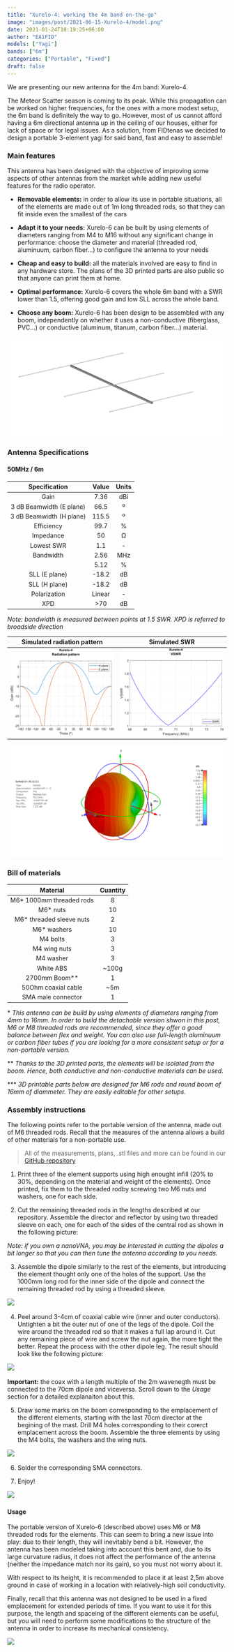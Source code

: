 ```yaml
---
title: "Xurelo-4: working the 4m band on-the-go"
image: "images/post/2021-06-15-Xurelo-4/model.png"
date: 2021-01-24T18:19:25+06:00
author: "EA1FID"
models: ["Yagi"]
bands: ["6m"]
categories: ["Portable", "Fixed"]
draft: false
---
```


We are presenting our new antenna for the 4m band: Xurelo-4.

The Meteor Scatter season is coming to its peak. While this propagation can be worked on higher frequencies, for the ones with a more modest setup, the 6m band is definitely the way to go. However, most of us cannot afford having a 6m directional antenna up in the ceiling of our houses, either for lack of space or for legal issues. As a solution, from FIDtenas we decided to design a portable 3-element yagi for said band, fast and easy to assemble! 




### Main features

This antenna has been designed with the objective of improving some aspects of other antennas from the market while adding new useful features for the radio operator.

- **Removable elements:** in order to allow its use in portable situations, all of the elements are made out of 1m long threaded rods, so that they can fit inside even the smallest of the cars

- **Adapt it to your needs:** Xurelo-6 can be built by using elements of diameters ranging from M4 to M16 without any significant change in performance: choose the diameter and material (threaded rod, aluminuum, carbon fiber...) to configure the antenna to your needs

- **Cheap and easy to build:** all the materials involved are easy to find in any hardware store. The plans of the 3D printed parts are also public so that anyone can print them at home.

- **Optimal performance:** Xurelo-6 covers the whole 6m band with a SWR lower than 1.5, offering good gain and low SLL across the whole band.

- **Choose any boom:** Xurelo-6 has been design to be assembled with any boom, independently on whether it uses a non-conductive (fiberglass, PVC...) or conductive (aluminum, titanum, carbon fiber...) material.

![](../../images/post/2021-06-15-Xurelo-4/model.png)

### Antenna Specifications

#### 50MHz / 6m

|           **Specification**           |  **Value** | **Units** |
|:------------------------:|:------:|:-----:|
|           Gain           |    7.36    |  dBi  |
| 3 dB Beamwidth (E plane) |    66.5    |   º   |
| 3 dB Beamwidth (H plane) |    115.5   |   º   |
|        Efficiency        |    99.7    |   %   |
|         Impedance        |    50      |   Ω   |
|        Lowest SWR        |    1.1     |   -   |
|         Bandwidth        |    2.56    |  MHz  |
|                          |    5.12    |   %   |
|       SLL (E plane)      |    -18.2   |   dB  |
|       SLL (H plane)      |    -18.2   |   dB  |
|       Polarization       |    Linear  |   -   |
|            XPD           |    >70     |   dB  |

*Note: bandwidth is measured between points at 1.5 SWR. XPD is referred to broadside direction*

Simulated radiation pattern | Simulated SWR
:-------------------------:|:-------------------------:
![](../../images/post/2021-06-15-Xurelo-4/FF.png)  |  ![](../../images/post/2021-06-15-Xurelo-4/SWR.png)

![](../../images/post/2021-06-15-Xurelo-4/3D.png)


### Bill of materials

|                 **Material**                  |**Cuantity**|
|:---------------------------------------------:|:--------:|
|            M6* 1000mm threaded rods           |     8    |
|                   M6* nuts                    |    10    |
|            M6* threaded sleeve nuts           |     2    |
|                 M6* washers                   |    10    |
|                   M4 bolts                    |     3    |
|                   M4 wing nuts                |     3    |
|                   M4 washer                   |     3    |
|                  White ABS                    |   ~100g  |
|                2700mm Boom**                  |     1    |
|             50Ohm coaxial cable               |    ~5m   |
|              SMA male connector               |     1    |


\* *This antenna can be build by using elements of diameters ranging from 4mm to 16mm. In order to build the detachable version shwon in this post, M6 or M8 threaded rods are recommended, since they offer a good balance between flex and weight. You can also use full-length aluminuum or carbon fiber tubes if you are looking for a more consistent setup or for a non-portable version.* 

\*\* *Thanks to the 3D printed parts, the elements will be isolated from the boom. Hence, both conductive and non-conductive materials can be used.*

\*\*\* *3D printable parts below are designed for M6 rods and round boom of 16mm of diammeter. They are easily editable for other setups.*

### Assembly instructions

The following points refer to the portable version of the antenna, made out of M6 threaded rods. Recall that the measures of the antenna allows a build of other materials for a non-portable use.

>All of the measurements, plans, .stl files and more can be found in our [GitHub repository](https://github.com/pepassaco/FIDtennas)


1. Print three of the element supports using high enought infill (20% to 30%, depending on the material and weight of the elements). Once printed, fix them to the threaded rodby screwing two M6 nuts and washers, one for each side.

2. Cut the remaining threaded rods in the lengths described at our repository. Assemble the director and reflector by using two threaded sleeve on each, one for each of the sides of the central rod as shown in the following picture:

*Note: if you own a nanoVNA, you may be interested in cutting the dipoles a bit longer so that you can then tune the antenna according to you needs.*

3. Assemble the dipole similarly to the rest of the elements, but introducing the element thought only one of the holes of the support. Use the 1000mm long rod for the inner side of the dipole and connect the remaining threaded rod by using a threaded sleeve.

![](../../images/post/2021-06-15-Xurelo-4/el.jpeg)

4. Peel around 3-4cm of coaxial cable wire (inner and outer conductors). Untighten a bit the outer nut of one of the legs of the dipole. Coil the wire around the threaded rod so that it makes a full lap around it. Cut any remaining piece of wire and screw the nut again, the more tight the better. Repeat the process with the other dipole leg. The result should look like the following picture:

![](../../images/post/2021-06-15-Xurelo-4/coax.jpeg)

**Important:** the coax with a length multiple of the 2m wavenegth must be connected to the 70cm dipole and viceversa. Scroll down to the *Usage* section for a detailed explanaiton about this.

5. Draw some marks on the boom corresponding to the emplacement of the different elements, starting with the last 70cm director at the begining of the mast. Drill M4 holes corresponding to their corerct emplacement across the boom. Assemble the three elements by using the M4 bolts, the washers and the wing nuts.

![](../../images/post/2021-06-15-Xurelo-4/eng.jpeg)

6. Solder the corresponding SMA connectors.

7. Enjoy!

![](../../images/post/2021-06-15-Xurelo-4/fin.jpeg)

#### Usage

The portable version of Xurelo-6 (described above) uses M6 or M8 threaded rods for the elements. This can seem to bring a new issue into play: due to their length, they will inevitably bend a bit. However, the antenna has been modeled taking into account this bent and, due to its large curvature radius, it does not affect the performance of the antenna (neither the impedance match nor its gain), so you must not worry about it. 

With respect to its height, it is recommended to place it at least 2,5m above ground in case of working in a location with relatively-high soil conductivity. 

Finally, recall that this antenna was not designed to be used in a fixed emplacement for extended periods of time. If you want to use it for this purpose, the length and spaceing of the different elements can be useful, but you will need to perform some modifications to the structure of the antenna in order to increase its mechanical consistency.

![](../../images/post/2021-06-15-Xurelo-4/con.jpeg)
